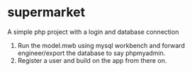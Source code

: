 # supermarket
A simple php project with a login and database connection

1. Run the model.mwb using mysql workbench and forward engineer/export the database to say phpmyadmin.
2. Register a user and build on the app from there on.
